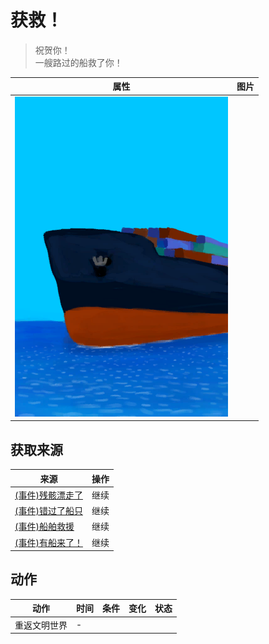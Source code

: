# 获救！  
> 祝贺你！<br>一艘路过的船救了你！  
  
  属性  |   图片   
 ----  |  ----:   
   |  ![](Sprite/Ship.png)   
  
## 获取来源  
来源  |  操作  
----  |  ----  
[(事件)残骸漂走了](Event_FloatingDebrisMissed.md)  |  继续  
[(事件)错过了船只](Event_ShipMissed.md)  |  继续  
[(事件)船舶救援](Event_ShipRescue.md)  |  继续  
[(事件)有船来了！](Event_ShipRescueDistance.md)  |  继续  
## 动作  
动作  |  时间  |  条件  |  变化  |  状态  
----  |  ----  |  ----  |  ----  |  ----  
重返文明世界<br>  |  -  |    |    |    
